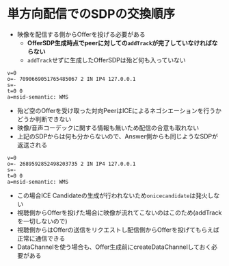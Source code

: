 <!-- TITLE: Generation OfferSDP in broadcasting -->
<!-- SUBTITLE: It is necessary to do addTrack before generating OfferSDP. -->

# 単方向配信でのSDPの交換順序

- 映像を配信する側からOfferを投げる必要がある
	- **OfferSDP生成時点でpeerに対しての`addTrack`が完了していなければならない**
	- `addTrack`せずに生成したOfferSDPは殆ど何も入っていない

```
v=0
o=- 7090669051765485067 2 IN IP4 127.0.0.1
s=-
t=0 0
a=msid-semantic: WMS
```

- 殆ど空のOfferを受け取った対向PeerはICEによるネゴシエーションを行うかどうか判断できない
- 映像/音声コーデックに関する情報も無いため配信の合意も取れない
- 上記のSDPからは何も分からないので、Answer側からも同じようなSDPが返送される

```
v=0
o=- 2689592852498203735 2 IN IP4 127.0.0.1
s=-
t=0 0
a=msid-semantic: WMS
```

- この場合ICE Candidateの生成が行われないため`onicecandidate`は発火しない
- 視聴側からOfferを投げた場合に映像が流れてこないのはこのため(addTrackを一切しないので)
- 視聴側からはOfferの送信をリクエストし配信側からOfferを投げてもらえば正常に通信できる
- DataChannelを使う場合も、Offer生成前にcreateDataChannelしておく必要がある